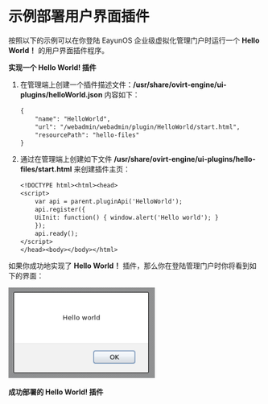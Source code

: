 # 示例部署用户界面插件

按照以下的示例可以在你登陆 EayunOS 企业级虚拟化管理门户时运行一个 **Hello World！** 的用户界面插件程序。


**实现一个 Hello World! 插件**

1. 在管理端上创建一个插件描述文件：**/usr/share/ovirt-engine/ui-plugins/helloWorld.json** 内容如下：

   ```
   {
       "name": "HelloWorld",
       "url": "/webadmin/webadmin/plugin/HelloWorld/start.html",
       "resourcePath": "hello-files"
   }
   ```

2. 通过在管理端上创建如下文件
   **/usr/share/ovirt-engine/ui-plugins/hello-files/start.html**
   来创建插件主页：

   ```
   <!DOCTYPE html><html><head>
   <script>
       var api = parent.pluginApi('HelloWorld');
       api.register({
       UiInit: function() { window.alert('Hello world'); }
       });
       api.ready();
   </script>
   </head><body></body></html>
   ```

如果你成功地实现了 **Hello World！**
插件，那么你在登陆管理门户时你将看到如下的界面：

![成功部署的 Hello World! 插件](../images/EayunOS_Manager_UI_Plugin-A_Successful_Implementation_Of_Hello_World_Plugin.png)

**成功部署的 Hello World! 插件**
